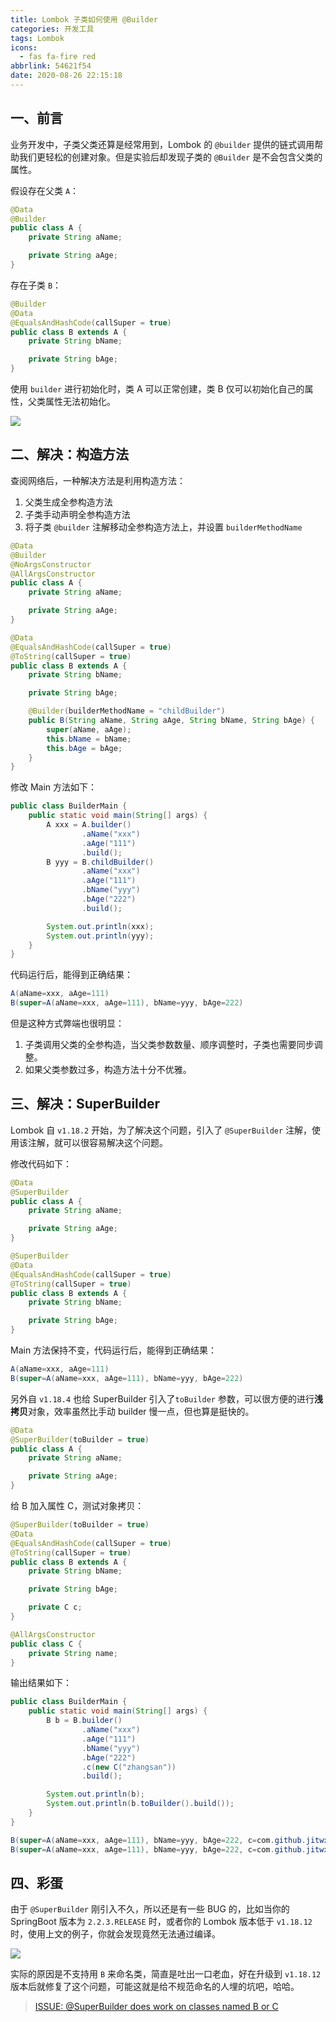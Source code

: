 ```yaml
---
title: Lombok 子类如何使用 @Builder
categories: 开发工具
tags: Lombok
icons:
  - fas fa-fire red
abbrlink: 54621f54
date: 2020-08-26 22:15:18
---
```


## 一、前言

业务开发中，子类父类还算是经常用到，Lombok 的 `@builder` 提供的链式调用帮助我们更轻松的创建对象。但是实验后却发现子类的 `@Builder` 是不会包含父类的属性。

假设存在父类 `A`：

```java
@Data
@Builder
public class A {
    private String aName;

    private String aAge;
}
```

存在子类 `B`：

```java
@Builder
@Data
@EqualsAndHashCode(callSuper = true)
public class B extends A {
    private String bName;

    private String bAge;
}
```

使用 `builder` 进行初始化时，类 A 可以正常创建，类 B 仅可以初始化自己的属性，父类属性无法初始化。

![](https://cdn.jsdelivr.net/gh/jitwxs/cdn/blog/posts/202008/20200829214450.png)

## 二、解决：构造方法

查阅网络后，一种解决方法是利用构造方法：

1. 父类生成全参构造方法
2. 子类手动声明全参构造方法
3. 将子类 `@builder` 注解移动全参构造方法上，并设置 `builderMethodName`

```java
@Data
@Builder
@NoArgsConstructor
@AllArgsConstructor
public class A {
    private String aName;

    private String aAge;
}
```

```java
@Data
@EqualsAndHashCode(callSuper = true)
@ToString(callSuper = true)
public class B extends A {
    private String bName;

    private String bAge;

    @Builder(builderMethodName = "childBuilder")
    public B(String aName, String aAge, String bName, String bAge) {
        super(aName, aAge);
        this.bName = bName;
        this.bAge = bAge;
    }
}
```

修改 Main 方法如下：

```java
public class BuilderMain {
    public static void main(String[] args) {
        A xxx = A.builder()
                .aName("xxx")
                .aAge("111")
                .build();
        B yyy = B.childBuilder()
                .aName("xxx")
                .aAge("111")
                .bName("yyy")
                .bAge("222")
                .build();

        System.out.println(xxx);
        System.out.println(yyy);
    }
}
```

代码运行后，能得到正确结果：

```java
A(aName=xxx, aAge=111)
B(super=A(aName=xxx, aAge=111), bName=yyy, bAge=222)
```

但是这种方式弊端也很明显：

1. 子类调用父类的全参构造，当父类参数数量、顺序调整时，子类也需要同步调整。
2. 如果父类参数过多，构造方法十分不优雅。

## 三、解决：SuperBuilder

Lombok 自 `v1.18.2` 开始，为了解决这个问题，引入了 `@SuperBuilder` 注解，使用该注解，就可以很容易解决这个问题。

修改代码如下：

```java
@Data
@SuperBuilder
public class A {
    private String aName;

    private String aAge;
}
```

```java
@SuperBuilder
@Data
@EqualsAndHashCode(callSuper = true)
@ToString(callSuper = true)
public class B extends A {
    private String bName;

    private String bAge;
}
```

Main 方法保持不变，代码运行后，能得到正确结果：

```java
A(aName=xxx, aAge=111)
B(super=A(aName=xxx, aAge=111), bName=yyy, bAge=222)
```

另外自 `v1.18.4` 也给 SuperBuilder 引入了`toBuilder` 参数，可以很方便的进行**浅拷贝**对象，效率虽然比手动 builder 慢一点，但也算是挺快的。

```java
@Data
@SuperBuilder(toBuilder = true)
public class A {
    private String aName;

    private String aAge;
}
```

给 B 加入属性 C，测试对象拷贝：

```java
@SuperBuilder(toBuilder = true)
@Data
@EqualsAndHashCode(callSuper = true)
@ToString(callSuper = true)
public class B extends A {
    private String bName;

    private String bAge;

    private C c;
}
```

```java
@AllArgsConstructor
public class C {
    private String name;
}
```

输出结果如下：

```java
public class BuilderMain {
    public static void main(String[] args) {
        B b = B.builder()
                .aName("xxx")
                .aAge("111")
                .bName("yyy")
                .bAge("222")
                .c(new C("zhangsan"))
                .build();

        System.out.println(b);
        System.out.println(b.toBuilder().build());
    }
}
```

```java
B(super=A(aName=xxx, aAge=111), bName=yyy, bAge=222, c=com.github.jitwxs.demo.builder.C@52cc8049)
B(super=A(aName=xxx, aAge=111), bName=yyy, bAge=222, c=com.github.jitwxs.demo.builder.C@52cc8049)
```

## 四、彩蛋

由于 `@SuperBuilder` 刚引入不久，所以还是有一些 BUG 的，比如当你的 SpringBoot 版本为 `2.2.3.RELEASE` 时，或者你的 Lombok 版本低于 `v1.18.12` 时，使用上文的例子，你就会发现竟然无法通过编译。

![](https://cdn.jsdelivr.net/gh/jitwxs/cdn/blog/posts/202008/20200829221256.png)

实际的原因是不支持用 `B` 来命名类，简直是吐出一口老血，好在升级到 `v1.18.12` 版本后就修复了这个问题，可能这就是给不规范命名的人埋的坑吧，哈哈。

> [ISSUE: @SuperBuilder does work on classes named B or C](https://github.com/rzwitserloot/lombok/issues/2297)
